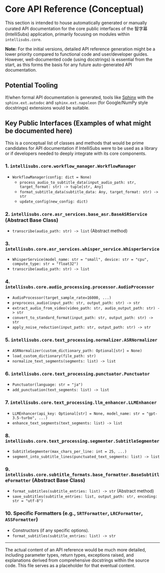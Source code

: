 # Core API Reference (Conceptual)

This section is intended to house automatically generated or manually curated API documentation for the core public interfaces of the 智字幕 (IntelliSubs) application, primarily focusing on modules within `intellisubs.core`.

**Note:** For the initial versions, detailed API reference generation might be a lower priority compared to functional code and user/developer guides. However, well-documented code (using docstrings) is essential from the start, as this forms the basis for any future auto-generated API documentation.

## Potential Tooling

If/when formal API documentation is generated, tools like [Sphinx](https://www.sphinx-doc.org/) with the `sphinx.ext.autodoc` and `sphinx.ext.napoleon` (for Google/NumPy style docstrings) extensions would be suitable.

## Key Public Interfaces (Examples of what might be documented here)

This is a conceptual list of classes and methods that would be prime candidates for API documentation if IntelliSubs were to be used as a library or if developers needed to deeply integrate with its core components.

### 1. `intellisubs.core.workflow_manager.WorkflowManager`

*   `WorkflowManager(config: dict = None)`
    *   `process_audio_to_subtitle_data(input_audio_path: str, target_format: str) -> tuple[str, Any]`
    *   `format_subtitle_data(subtitle_data: Any, target_format: str) -> str`
    *   `update_config(new_config: dict)`

### 2. `intellisubs.core.asr_services.base_asr.BaseASRService` (Abstract Base Class)

*   `transcribe(audio_path: str) -> list` (Abstract method)

### 3. `intellisubs.core.asr_services.whisper_service.WhisperService`

*   `WhisperService(model_name: str = "small", device: str = "cpu", compute_type: str = "float32")`
*   `transcribe(audio_path: str) -> list`

### 4. `intellisubs.core.audio_processing.processor.AudioProcessor`

*   `AudioProcessor(target_sample_rate=16000, ...)`
*   `preprocess_audio(input_path: str, output_path: str) -> str`
*   `extract_audio_from_video(video_path: str, audio_output_path: str) -> str`
*   `convert_to_standard_format(input_path: str, output_path: str) -> str`
*   `apply_noise_reduction(input_path: str, output_path: str) -> str`

### 5. `intellisubs.core.text_processing.normalizer.ASRNormalizer`

*   `ASRNormalizer(custom_dictionary_path: Optional[str] = None)`
*   `load_custom_dictionary(file_path: str)`
*   `normalize_text_segments(segments: list) -> list`

### 6. `intellisubs.core.text_processing.punctuator.Punctuator`

*   `Punctuator(language: str = "ja")`
*   `add_punctuation(text_segments: list) -> list`

### 7. `intellisubs.core.text_processing.llm_enhancer.LLMEnhancer`

*   `LLMEnhancer(api_key: Optional[str] = None, model_name: str = "gpt-3.5-turbo", ...)`
*   `enhance_text_segments(text_segments: list) -> list`

### 8. `intellisubs.core.text_processing.segmenter.SubtitleSegmenter`

*   `SubtitleSegmenter(max_chars_per_line: int = 25, ...)`
*   `segment_into_subtitle_lines(punctuated_text_segments: list) -> list`

### 9. `intellisubs.core.subtitle_formats.base_formatter.BaseSubtitleFormatter` (Abstract Base Class)

*   `format_subtitles(subtitle_entries: list) -> str` (Abstract method)
*   `save_subtitles(subtitle_entries: list, output_path: str, encoding: str = "utf-8")`

### 10. Specific Formatters (e.g., `SRTFormatter`, `LRCFormatter`, `ASSFormatter`)

*   Constructors (if any specific options).
*   `format_subtitles(subtitle_entries: list) -> str`

---

The actual content of an API reference would be much more detailed, including parameter types, return types, exceptions raised, and explanations derived from comprehensive docstrings within the source code. This file serves as a placeholder for that eventual content.